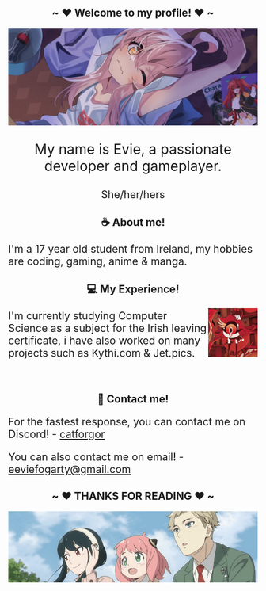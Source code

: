 <body>
    <section>
        <h1 align="center"> ~ ❤️ Welcome to my profile! ❤️ ~ </h1>
        <p align="center">
            <a href="https://discord.gg/UTqRjYgW5X"><img src="bg.webp" alt="Banner"></a>
        </p>
        <p align="center" style="font-size:2em;"> My name is Evie, a passionate developer and gameplayer. </p>
        <p align="center" style="font-size:1.5em;"> She/her/hers </p>
    </section>
    <section>
        <h1 align="center" style="font-size:1.5em;"> ☕ About me! </h1>
        <p align="left" style="font-size:1.5em;"> I'm a 17 year old student from Ireland, my hobbies are coding, gaming, anime & manga. </p>
    </section>
    <section>
        <h1 align="center" style="font-size:1.5em;"> 💻 My Experience! </h1>
        <img align="right" width="100" src="niffty.jpg" alt="intermediate">
        <p style="font-size:1.5em;"> 
            I'm currently studying Computer Science as a subject for the Irish leaving certificate, i have also worked on many projects such as Kythi.com & Jet.pics.  
        </p>
    </section>
    <br />
    <section>
        <h1 align="center" style="font-size:1.5em;"> 📝 Contact me! </h1>
        <p style="font-size:1.5em;"> 
            For the fastest response, you can contact me on Discord! - <a href="https://discord.com/users/1176802609416392745">catforgor</a>
        </p>
          <p style="font-size:1.5em;"> 
            You can also contact me on email! - 
            <a href="mailto:eeviefogarty@gmail.com">
                eeviefogarty@gmail.com
            </a>
        </p>
    </section>
    <section>
        <h1 align="center" style="font-size:1.5em;"> ~ ❤️ THANKS FOR READING ❤️ ~ </h1>
        <img align="center" src="end.png" alt="intermediate">
    </section>
</body>


<!--
Here are some ideas to get you started:

- 🔭 I’m currently working on ...
- 🌱 I’m currently learning ...
- 👯 I’m looking to collaborate on ...
- 🤔 I’m looking for help with ...
- 💬 Ask me about ...
- 📫 How to reach me: ...
- 😄 Pronouns: ...
- ⚡ Fun fact: ...
-->
